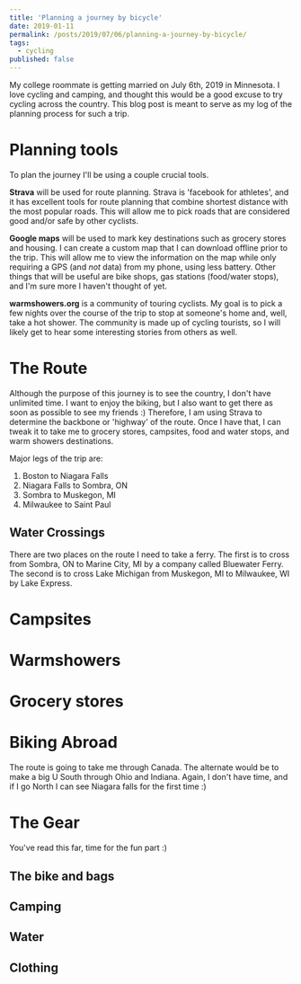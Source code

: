 ```yaml
---
title: 'Planning a journey by bicycle'
date: 2019-01-11
permalink: /posts/2019/07/06/planning-a-journey-by-bicycle/
tags:
  - cycling
published: false
---
```


My college roommate is getting married on July 6th, 2019 in Minnesota.
I love cycling and camping, and thought this would be a good excuse to try cycling across the country.
This blog post is meant to serve as my log of the planning process for such a trip.

Planning tools
====

To plan the journey I'll be using a couple crucial tools.

**Strava** will be used for route planning.
Strava is 'facebook for athletes', and it has excellent tools for route planning that combine shortest distance with the most popular roads.
This will allow me to pick roads that are considered good and/or safe by other cyclists.

**Google maps** will be used to mark key destinations such as grocery stores and housing.
I can create a custom map that I can download offline prior to the trip.
This will allow me to view the information on the map while only requiring a GPS (and _not_ data) from my phone, using less battery.
Other things that will be useful are bike shops, gas stations (food/water stops), and I'm sure more I haven't thought of yet.

**warmshowers.org** is a community of touring cyclists.
My goal is to pick a few nights over the course of the trip to stop at someone's home and, well, take a hot shower.
The community is made up of cycling tourists, so I will likely get to hear some interesting stories from others as well.

The Route
===============
Although the purpose of this journey is to see the country, I don't have unlimited time.
I want to enjoy the biking, but I also want to get there as soon as possible to see my friends :)
Therefore, I am using Strava to determine the backbone or 'highway' of the route.
Once I have that, I can tweak it to take me to grocery stores, campsites, food and water stops, and warm showers destinations.

Major legs of the trip are:
1. Boston to Niagara Falls
2. Niagara Falls to Sombra, ON
3. Sombra to Muskegon, MI
4. Milwaukee to Saint Paul

Water Crossings
-------
There are two places on the route I need to take a ferry.
The first is to cross from Sombra, ON to Marine City, MI by a company called Bluewater Ferry.
The second is to cross Lake Michigan from Muskegon, MI to Milwaukee, WI by Lake Express.

Campsites
=============

Warmshowers
====

Grocery stores
====

Biking Abroad
===============
The route is going to take me through Canada.
The alternate would be to make a big U South through Ohio and Indiana.
Again, I don't have time, and if I go North I can see Niagara falls for the first time :)

The Gear
===============
You've read this far, time for the fun part :)

The bike and bags
------------

Camping
-----------

Water
-----------

Clothing
-----------
